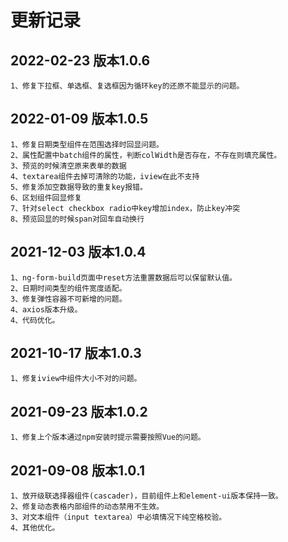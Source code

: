# 更新记录

## 2022-02-23 版本1.0.6

```
1、修复下拉框、单选框、复选框因为循环key的还原不能显示的问题。

```

## 2022-01-09 版本1.0.5

```
1、修复日期类型组件在范围选择时回显问题。
2、属性配置中batch组件的属性，判断colWidth是否存在，不存在则填充属性。
3、预览的时候清空原来表单的数据
4、textarea组件去掉可清除的功能，iview在此不支持
5、修复添加空数据导致的重复key报错。
6、区划组件回显修复
7、针对select checkbox radio中key增加index，防止key冲突
8、预览回显的时候span对回车自动换行 

```


## 2021-12-03 版本1.0.4

```
1、ng-form-build页面中reset方法重置数据后可以保留默认值。
2、日期时间类型的组件宽度适配。
3、修复弹性容器不可新增的问题。
4、axios版本升级。
4、代码优化。

```


## 2021-10-17 版本1.0.3

```
1、修复iview中组件大小不对的问题。
```


## 2021-09-23 版本1.0.2

```
1、修复上个版本通过npm安装时提示需要按照Vue的问题。
```

## 2021-09-08 版本1.0.1
 

```
1、放开级联选择器组件(cascader)，目前组件上和element-ui版本保持一致。
2、修复动态表格内部组件的动态禁用不生效。
3、对文本组件（input textarea）中必填情况下纯空格校验。
4、其他优化。
```
